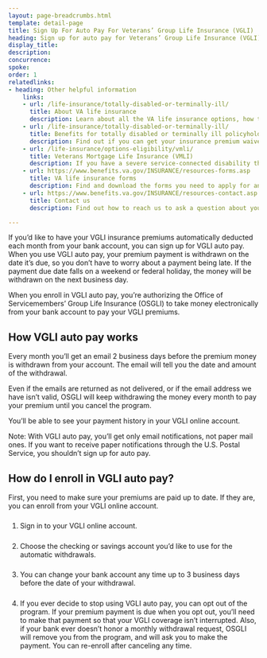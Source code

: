 ```yaml
---
layout: page-breadcrumbs.html
template: detail-page
title: Sign Up For Auto Pay For Veterans’ Group Life Insurance (VGLI)
heading: Sign up for auto pay for Veterans’ Group Life Insurance (VGLI)
display_title: 
description: 
concurrence: 
spoke: 
order: 1
relatedlinks:
- heading: Other helpful information
    links:
    - url: /life-insurance/totally-disabled-or-terminally-ill/
      title: About VA life insurance
      description: Learn about all the VA life insurance options, how to file claims, and how to manage your benefits.
    - url: /life-insurance/totally-disabled-or-terminally-ill/
      title: Benefits for totally disabled or terminally ill policyholders
      description: Find out if you can get your insurance premium waived or receive your benefits early in certain situations.
    - url: /life-insurance/options-eligibility/vmli/
      title: Veterans Mortgage Life Insurance (VMLI)
      description: If you have a severe service-connected disability that we’ve concluded was caused—or made worse—by your service, you may be able to get Veterans’ Mortgage Life Insurance (VMLI). In the event of your death, this mortgage protection insurance can help your family pay off the home mortgage on a home that’s been adapted to meet your needs.
    - url: https://www.benefits.va.gov/INSURANCE/resources-forms.asp
      title: VA life insurance forms
      description: Find and download the forms you need to apply for and manage your life insurance benefits.
    - url: https://www.benefits.va.gov/INSURANCE/resources-contact.asp
      title: Contact us
      description: Find out how to reach us to ask a question about your policy or to file a claim for benefits.

---
```


<div class="va-introtext">

If you’d like to have your VGLI insurance premiums automatically deducted each month from your bank account, you can sign up for VGLI auto pay.   When you use VGLI auto pay, your premium payment is withdrawn on the date it’s due, so you don’t have to worry about a payment being late. If the payment due date falls on a weekend or federal holiday, the money will be withdrawn on the next business day. </br>

When you enroll in VGLI auto pay, you’re authorizing the Office of Servicemembers’ Group Life Insurance (OSGLI) to take money electronically from your bank account to pay your VGLI premiums.

</div>

## How VGLI auto pay works

Every month you’ll get an email 2 business days before the premium money is withdrawn from your account. The email will tell you the date and amount of the withdrawal. </br>

Even if the emails are returned as not delivered, or if the email address we have isn’t valid, OSGLI will keep withdrawing the money every month to pay your premium until you cancel the program. </br>

You’ll be able to see your payment history in your VGLI online account. </br>

Note: With VGLI auto pay, you’ll get only email notifications, not paper mail ones. If you want to receive paper notifications through the U.S. Postal Service, you shouldn’t sign up for auto pay.

## How do I enroll in VGLI auto pay?

First, you need to make sure your premiums are paid up to date. If they are, you can enroll from your VGLI online account.

<ol class="process">
<li class="process-step list-one">

##### 

Sign in to your VGLI online account.

</li>

<li class="process-step list-two">

##### 

Choose the checking or savings account you’d like to use for the automatic withdrawals.

</li>

<li class="process-step list-three">
  
##### 

You can change your bank account any time up to 3 business days before the date of your withdrawal. 

</li>

<li class="process-step list-four">
  
#####

If you ever decide to stop using VGLI auto pay, you can opt out of the program. If your premium payment is due when you opt out, you’ll need to make that payment so that your VGLI coverage isn’t interrupted.
Also, if your bank ever doesn’t honor a monthly withdrawal request, OSGLI will remove you from the program, and will ask you to make the payment. You can re-enroll after canceling any time.

</li>
</ol>
